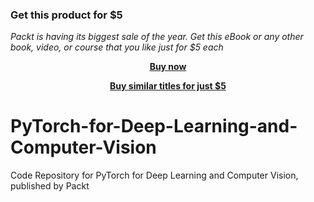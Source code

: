 
### Get this product for $5

<i>Packt is having its biggest sale of the year. Get this eBook or any other book, video, or course that you like just for $5 each</i>


<b><p align='center'>[Buy now](https://packt.link/9781838822804)</p></b>


<b><p align='center'>[Buy similar titles for just $5](https://subscription.packtpub.com/search)</p></b>


# PyTorch-for-Deep-Learning-and-Computer-Vision
Code Repository for PyTorch for Deep Learning and Computer Vision, published by Packt
